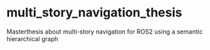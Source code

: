 # multi_story_navigation_thesis
Masterthesis about multi-story navigation for ROS2 using a semantic hierarchical graph
